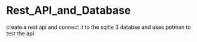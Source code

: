 # Rest_API_and_Database
create a rest api and connect it to the sqlite 3 databse and uses potman to test the api
